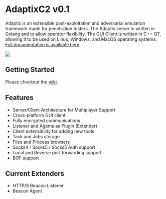 # AdaptixC2 v0.1

Adaptix is an extensible post-exploitation and adversarial emulation framework made for penetration testers. The Adaptix server is written in Golang and to allow operator flexibility. The GUI Client is written in C++ QT, allowing it to be used on Linux, Windows, and MacOS operating systems. [Full documentation is available here](https://adaptix-framework.gitbook.io/adaptix-framework).

![](https://adaptix-framework.gitbook.io/~gitbook/image?url=https%3A%2F%2F2104178602-files.gitbook.io%2F%7E%2Ffiles%2Fv0%2Fb%2Fgitbook-x-prod.appspot.com%2Fo%2Fspaces%252FS8p8XLFtLmf0NkofQvoa%252Fuploads%252F3jHOIOahwnLSeGkyZDEj%252FScreenshot_20250224_221025.png%3Falt%3Dmedia%26token%3Da83d679a-ca1c-43f7-b8e5-8ae621e5de8a&width=768&dpr=4&quality=100&sign=f4cfa2eb&sv=2)

## Getting Started

Please checkout the [wiki](https://adaptix-framework.gitbook.io/adaptix-framework/adaptix-c2/getting-starting/installation).

## Features
* Server/Client Architecture for Multiplayer Support 
* Cross-platform GUI client 
* Fully encrypted communications 
* Listener and Agents as Plugin (Extender)
* Client extensibility for adding new tools 
* Task and Jobs storage 
* Files and Process browsers
* Socks4 / Socks5 / Socks5 Auth support
* Local and Reverse port forwarding support
* BOF support

## Current Extenders
* HTTP/S Beacon Listener 
* Beacon Agent
